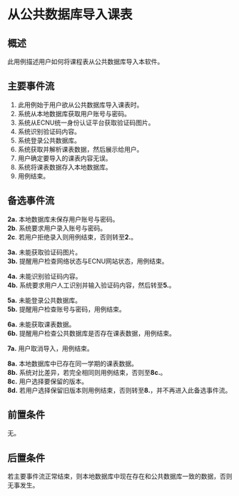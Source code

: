 # 从公共数据库导入课表

## 概述

此用例描述用户如何将课程表从公共数据库导入本软件。

## 主要事件流

1. 此用例始于用户欲从公共数据库导入课表时。
2. 系统从本地数据库获取用户账号与密码。
3. 系统从ECNU统一身份认证平台获取验证码图片。
4. 系统识别验证码内容。
5. 系统登录公共数据库。
6. 系统获取并解析课表数据，然后展示给用户。
7. 用户确定要导入的课表内容无误。
8. 系统将课表数据存入本地数据库。
9. 用例结束。

## 备选事件流

**2a.** 本地数据库未保存用户账号与密码。<br>
**2b**. 系统要求用户录入账号与密码。<br>
**2c**. 若用户拒绝录入则用例结束，否则转至**2.**。<br>

**3a.** 未能获取验证码图片。<br>
**3b.** 提醒用户检查网络状态与ECNU网站状态，用例结束。<br>

**4a.** 未能识别验证码内容。<br>
**4b.** 系统要求用户人工识别并输入验证码内容，然后转至**5.**。<br>

**5a.** 未能登录公共数据库。<br>
**5b.** 提醒用户检查账号与密码，用例结束。<br>

**6a.** 未能获取课表数据。<br>
**6b.** 提醒用户检查公共数据库是否存在课表数据，用例结束。<br>

**7a.** 用户取消导入，用例结束。<br>

**8a.** 本地数据库中已存在同一学期的课表数据。<br>
**8b.** 系统对比差异，若完全相同则用例结束，否则至**8c.**。<br>
**8c.** 用户选择要保留的版本。<br>
**8d.** 若用户选择保留旧版本则用例结束，否则转至**8.**，并不再进入此备选事件流。<br>

## 前置条件

无。

## 后置条件

若主要事件流正常结束，则本地数据库中现在存在和公共数据库一致的数据，否则无事发生。
